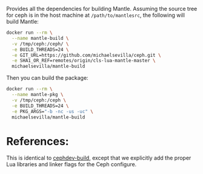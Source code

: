 Provides all the dependencies for building Mantle. Assuming the source 
tree for ceph is in the host machine at `/path/to/mantlesrc`, the 
following will build Mantle:

```bash
docker run --rm \
  --name mantle-build \
  -v /tmp/ceph:/ceph/ \
  -e BUILD_THREADS=24 \
  -e GIT_URL=https://github.com/michaelsevilla/ceph.git \
  -e SHA1_OR_REF=remotes/origin/cls-lua-mantle-master \
  michaelsevilla/mantle-build
```

Then you can build the package:
 
```bash
docker run --rm \
  --name mantle-pkg \
  -v /tmp/ceph:/ceph \
  -e BUILD_THREADS=24 \
  -e PKG_ARGS="-b -nc -us -uc" \
  michaelsevilla/mantle-build
```

# References:

This is identical to [cephdev-build][cephdev-build], except that we explicitly
add the proper Lua libraries and linker flags for the Ceph configure.

[cephdev-build]: https://github.com/ivotron/docker-cephdev/tree/master/build

